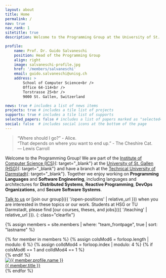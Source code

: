 ```yaml
---
layout: about
title: Home
permalink: /
nav: true
nav_rank: 1
sitetitle: true
description: Welcome to the Programming Group at the University of St. Gallen and at the Technical University of Darmstadt. Team. Projects. Support.

profile:
    name: Prof. Dr. Guido Salvaneschi
    position: Head of the Programming Group
    align: right
    image: salvaneschi-profile.jpg
    href: '/members/salvaneschi'
    email: guido.salvaneschi@unisg.ch
    address: >
        School of Computer Science<br />
        Office 64-114<br />
        Torstrasse 25<br />
        9000 St. Gallen, Switzerland

news: true # includes a list of news items
projects: true # includes a tile list of projects
supports: true # includes a tile list of supports
selected_papers: false # includes a list of papers marked as "selected={true}"
social: false  # includes social icons at the bottom of the page
---
```


> <i class="fas fa-quote-left"></i>
> “Where should I go?” - Alice. <br />
> “That depends on where you want to end up.” - The Cheshire Cat.
> <i class="fas fa-quote-right"></i><br />
> — Lewis Carroll

Welcome to the Programming Group!
We are part of the [Institute of Computer Science (ICS)](https://ics.unisg.ch/){: target="_blank"} at the [University of St. Gallen (HSG)](https://www.unisg.ch/){: target="_blank"}
and have a branch at the [Technical University of Darmstadt](https://www.tu-darmstadt.de/){: target="_blank"}. 
Together we enjoy working on **Programming Languages**
and **Software Engineering**, including languages and architectures for
**Distributed Systems**, **Reactive Programming**, **DevOps Organizations**, and **Secure Software Systems**.

[Talk to us](mailto:guido.salvaneschi@unisg.ch) or
[join our group]({{ '/open-positions' | relative_url }})
when you are interested in these topics or our work.
Students at HSG or TU Darmstadt,
please find [our courses, theses, and jobs]({{ '/teaching' | relative_url }}).
{: class="clearfix"}

{% assign members = site.members | where: "team_frontpage", true | sort: "lastname" %}
<div class="d-flex flex-wrap align-content-stretch justify-content-center m-n2 pt-5 no-gutters">
    {% for member in members %}
        {% assign colsMod6 = forloop.length | modulo: 6 %}
        {% assign colIdMod4 = forloop.index | modulo: 4 %}
        {% if colsMod6 == 1 and colIdMod4 == 1 %}<div class="col-md-2 w-100"></div>{% endif %}
        <div class="col-6 col-sm-3 col-md-2 mb-3">
            <a href="{{ member.url | relative_url }}" class="no-decoration">
                <div class="card hoverable h-100 m-2">
                    <img src="{{ '/assets/img/' | append: member.profile.image | relative_url }}" class="card-img-top" alt="{{ member.profile.name }}" />
                    <div class="card-body p-2">
                        <div class="card-title m-0">{{ member.title }}</div>
                    </div>
                </div>
            </a>
        </div>
    {% endfor %}
</div>
